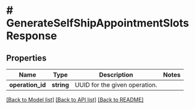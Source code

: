 # # GenerateSelfShipAppointmentSlotsResponse

## Properties

Name | Type | Description | Notes
------------ | ------------- | ------------- | -------------
**operation_id** | **string** | UUID for the given operation. |

[[Back to Model list]](../../README.md#models) [[Back to API list]](../../README.md#endpoints) [[Back to README]](../../README.md)
